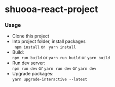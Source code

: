 # shuooa-react-project
### Usage
* Clone this project
* Into project folder, install packages  
  ``` npm install``` 
  or 
  ``` yarn install```
* Build:  
  ```npm run build```  or ```yarn run build``` or ```yarn build```
* Run dev server:  
  ```npm run dev``` or ```yarn run dev``` or ```yarn dev```
* Upgrade packages:  
  ```yarn upgrade-interactive --latest ``` 

